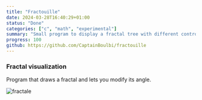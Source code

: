```yaml
---
title: "Fractouille"
date: 2024-03-28T16:40:29+01:00
status: "Done"
categories: ["c", "math", "experimental"]
summary: "Small program to display a fractal tree with different controlable angle"
progress: 100
github: https://github.com/CaptainBoulbi/fractouille
---
```


### Fractal visualization

Program that draws a fractal and lets you modify its angle.

![fractale](/project/fractouille.gif)
